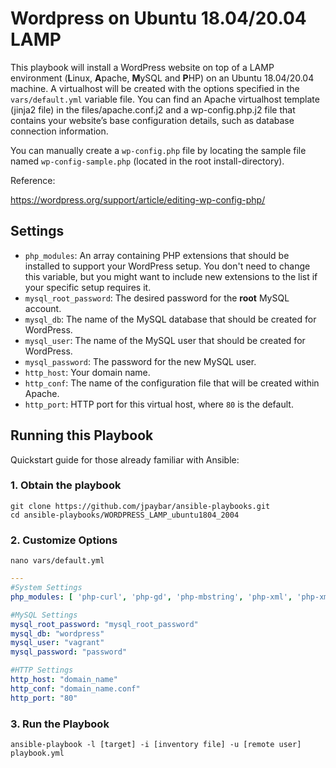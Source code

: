 # Wordpress on Ubuntu 18.04/20.04 LAMP

This playbook will install a WordPress website on top of a LAMP environment (**L**inux, **A**pache, **M**ySQL and **P**HP) on an Ubuntu 18.04/20.04 machine. A virtualhost will be created with the options specified in the `vars/default.yml` variable file. You can find an Apache virtualhost template (jinja2 file) in the files/apache.conf.j2 and a wp-config.php.j2 file that contains your website’s base configuration details, such as database connection information.

You can manually create a `wp-config.php` file by locating the sample file named `wp-config-sample.php` (located in the root install-directory).

Reference:

https://wordpress.org/support/article/editing-wp-config-php/

## Settings

- `php_modules`:  An array containing PHP extensions that should be installed to support your WordPress setup. You don't need to change this variable, but you might want to include new extensions to the list if your specific setup requires it.
- `mysql_root_password`: The desired password for the **root** MySQL account.
- `mysql_db`: The name of the MySQL database that should be created for WordPress.
- `mysql_user`: The name of the MySQL user that should be created for WordPress.
- `mysql_password`: The password for the new MySQL user.
- `http_host`: Your domain name.
- `http_conf`: The name of the configuration file that will be created within Apache.
- `http_port`: HTTP port for this virtual host, where `80` is the default. 

## Running this Playbook

Quickstart guide for those already familiar with Ansible:

### 1. Obtain the playbook

```shell
git clone https://github.com/jpaybar/ansible-playbooks.git
cd ansible-playbooks/WORDPRESS_LAMP_ubuntu1804_2004
```

### 2. Customize Options

```shell
nano vars/default.yml
```

```yml
---
#System Settings
php_modules: [ 'php-curl', 'php-gd', 'php-mbstring', 'php-xml', 'php-xmlrpc', 'php-soap', 'php-intl', 'php-zip' ]

#MySQL Settings
mysql_root_password: "mysql_root_password"
mysql_db: "wordpress"
mysql_user: "vagrant"
mysql_password: "password"

#HTTP Settings
http_host: "domain_name"
http_conf: "domain_name.conf"
http_port: "80"
```

### 3. Run the Playbook

```command
ansible-playbook -l [target] -i [inventory file] -u [remote user] playbook.yml
```
